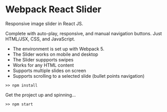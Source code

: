 # Webpack React Slider
Responsive image slider in React JS.

Complete with auto-play, responsive, and manual navigation buttons. Just HTML/JSX, CSS, and JavaScript.

* The environment is set up with Webpack 5.
* The Slider works on mobile and desktop
* The Slider suppports swipes
* Works for any HTML content
* Supports multiple slides on screen
* Supports scrolling to a selected slide (bullet points navigation)

```
>> npm install
```

Get the project up and spinning...
```
>> npm start
```
